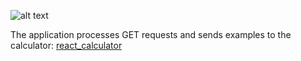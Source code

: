 ![alt text](https://www.profitsoft.ua/static/app/img/logo1.png)

The application processes GET requests and sends examples to the calculator: [react_calculator](https://github.com/DmytroAksonenko/react_calculator)